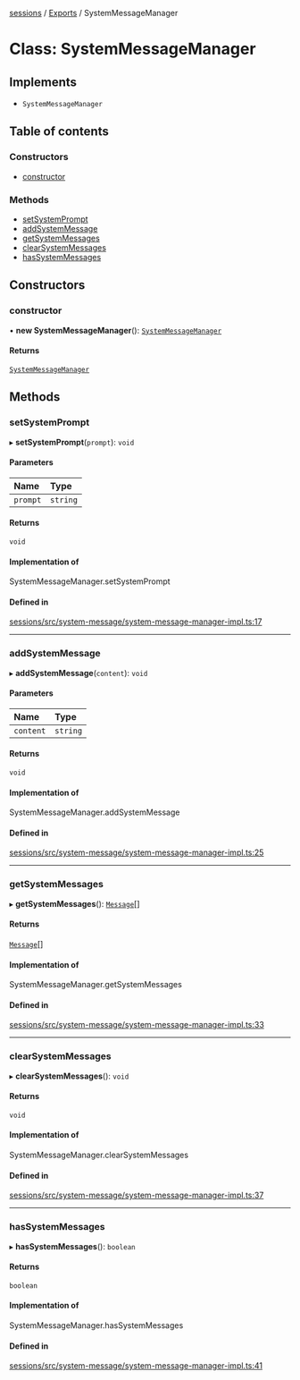 <!-- 
 ⚠️  AUTO-GENERATED FILE - DO NOT EDIT MANUALLY
 This file is automatically generated by scripts/docs-generator.js
 To make changes, edit the source TypeScript files or update the generator script
-->

[sessions](../../) / [Exports](../modules) / SystemMessageManager

# Class: SystemMessageManager

## Implements

- `SystemMessageManager`

## Table of contents

### Constructors

- [constructor](SystemMessageManager#constructor)

### Methods

- [setSystemPrompt](SystemMessageManager#setsystemprompt)
- [addSystemMessage](SystemMessageManager#addsystemmessage)
- [getSystemMessages](SystemMessageManager#getsystemmessages)
- [clearSystemMessages](SystemMessageManager#clearsystemmessages)
- [hasSystemMessages](SystemMessageManager#hassystemmessages)

## Constructors

### constructor

• **new SystemMessageManager**(): [`SystemMessageManager`](SystemMessageManager)

#### Returns

[`SystemMessageManager`](SystemMessageManager)

## Methods

### setSystemPrompt

▸ **setSystemPrompt**(`prompt`): `void`

#### Parameters

| Name | Type |
| :------ | :------ |
| `prompt` | `string` |

#### Returns

`void`

#### Implementation of

SystemMessageManager.setSystemPrompt

#### Defined in

[sessions/src/system-message/system-message-manager-impl.ts:17](https://github.com/woojubb/robota/blob/69cbf57340262bed3ca42ae6af241896c191a29c/packages/sessions/src/system-message/system-message-manager-impl.ts#L17)

___

### addSystemMessage

▸ **addSystemMessage**(`content`): `void`

#### Parameters

| Name | Type |
| :------ | :------ |
| `content` | `string` |

#### Returns

`void`

#### Implementation of

SystemMessageManager.addSystemMessage

#### Defined in

[sessions/src/system-message/system-message-manager-impl.ts:25](https://github.com/woojubb/robota/blob/69cbf57340262bed3ca42ae6af241896c191a29c/packages/sessions/src/system-message/system-message-manager-impl.ts#L25)

___

### getSystemMessages

▸ **getSystemMessages**(): [`Message`](../modules#message)[]

#### Returns

[`Message`](../modules#message)[]

#### Implementation of

SystemMessageManager.getSystemMessages

#### Defined in

[sessions/src/system-message/system-message-manager-impl.ts:33](https://github.com/woojubb/robota/blob/69cbf57340262bed3ca42ae6af241896c191a29c/packages/sessions/src/system-message/system-message-manager-impl.ts#L33)

___

### clearSystemMessages

▸ **clearSystemMessages**(): `void`

#### Returns

`void`

#### Implementation of

SystemMessageManager.clearSystemMessages

#### Defined in

[sessions/src/system-message/system-message-manager-impl.ts:37](https://github.com/woojubb/robota/blob/69cbf57340262bed3ca42ae6af241896c191a29c/packages/sessions/src/system-message/system-message-manager-impl.ts#L37)

___

### hasSystemMessages

▸ **hasSystemMessages**(): `boolean`

#### Returns

`boolean`

#### Implementation of

SystemMessageManager.hasSystemMessages

#### Defined in

[sessions/src/system-message/system-message-manager-impl.ts:41](https://github.com/woojubb/robota/blob/69cbf57340262bed3ca42ae6af241896c191a29c/packages/sessions/src/system-message/system-message-manager-impl.ts#L41)
